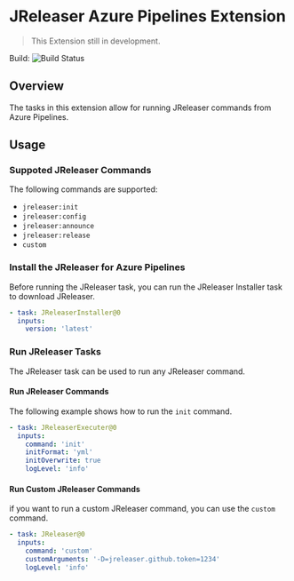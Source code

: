 # JReleaser Azure Pipelines Extension

> This Extension still in development.  

Build: ![Build Status](https://dev.azure.com/shblue21/jreleaser-azure-devops-extension/_apis/build/status/Build)

## Overview
The tasks in this extension allow for running JReleaser commands from Azure Pipelines.  

## Usage  
### Suppoted JReleaser Commands
The following commands are supported:  

* `jreleaser:init`
* `jreleaser:config`
* `jreleaser:announce`
* `jreleaser:release`
* `custom`

### Install the JReleaser for Azure Pipelines
Before running the JReleaser task, you can run the JReleaser Installer task to download JReleaser.

```yaml
- task: JReleaserInstaller@0
  inputs:
    version: 'latest'
```

### Run JReleaser Tasks
The JReleaser task can be used to run any JReleaser command.  

#### Run JReleaser Commands
The following example shows how to run the `init` command.  

```yaml
- task: JReleaserExecuter@0
  inputs:
    command: 'init'
    initFormat: 'yml'
    initOverwrite: true
    logLevel: 'info'
```
  
#### Run Custom JReleaser Commands
if you want to run a custom JReleaser command, you can use the `custom` command.  

```yaml
- task: JReleaser@0
  inputs:
    command: 'custom'
    customArguments: '-D=jreleaser.github.token=1234'
    logLevel: 'info'
```